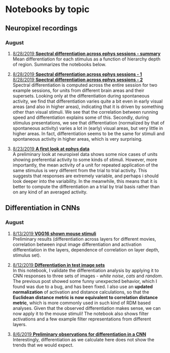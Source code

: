 # Notebooks by topic

## Neuropixel recordings

### August

1. [8/28/2019 **Spectral differentiation across ephys sessions - summary**](pages/ephys_3_1/ephys_3_1.md)  
   Mean differentiation for each stimulus as a function of hierarchy depth of region. Summarizes the notebooks below.

1. [8/28/2019 **Spectral differentiation across ephys sessions - 1**](pages/ephys_2_1/2_spectral_by_trial.md)  
   [8/28/2019 **Spectral differentiation across ephys sessions - 2**](pages/ephys_2_2/2_spectral_by_trial-session_2.md)  
   Spectral differentiation is computed across the entire session for two example sessions, for units from different brain areas and their supersets. Looking only at the differentiation during spontaneous activity, we find that differentiation varies quite a bit even in early visual areas (and also in higher areas), indicating that it is driven by something other than visual stimuli. We see that the correlation between running speed and differentiation explains some of this. Secondly, during stimulus presentations, we see that differentiation (normalized by that of spontaneous activity) varies a lot in (early) visual areas, but very little in higher areas. In fact, differentiation seems to be the same for stimuli and spontaneous activity in higher areas, which is very surprising.

1. [8/23/2019 **A first look at ephys data**](pages/ephys_1/1_Basics.md)  
   A preliminary look at neuropixel data shows some nice cases of units showing preferential activity to some kinds of stimuli. However, more importantly, the mean activity of a unit for repeated application of the same stimulus is very different from the trial to trial activity. This suggests that responses are extremely variable, and perhaps i should look deeper into the variability. In the meanwhile, this means that it is better to compute the differentiation an a trial by trial basis rather than on any kind of an averaged activity.

## Differentiation in CNNs

### August

1. [8/13/2019 **VGG16 shown mouse stimuli**](pages/VGG16_mouse_stimuli/VGG16_mouse_stimuli.md)  
   Preliminary results (differentiation across layers for different movies, correlation between input image differentiation and activation differentiation in the layers, dependence of correlation on layer depth, stimulus set).

1. [8/12/2019 **Differentiation in test image sets**](pages/VGG16_understand_differentiation/VGG16_understand_differentiation.md)  
   In this notebook, I validate the differentiation analysis by applying it to CNN responses to three sets of images - _white noise_, _cats_ and _random_. The previous post showed some funny unexpected behavior, which I found was due to a bug, and has been fixed. I also use an **updated normalization** of activation and distance calculations, so that the **Euclidean distance metric is now equivalent to correlation distance metric**, which is more commonly used in such kind of RDM based analyses. Given that the observed differentiation makes sense, we can now apply it to the mouse stimuli! The notebook also shows filter activations and a few example filter representations from different layers.

1. [8/6/2019 **Preliminary observations for differentiation in a CNN**](pages/VGG16_Differentiation_original/VGG16_Differentiation_original.md)  
   Interestingly, differentiation as we calculate here does not show the trends that we would expect.
